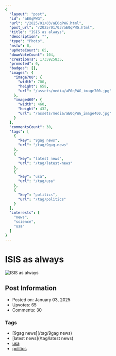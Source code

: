 ```yaml
---
{
  "layout": "post",
  "id": "aE0qPWG",
  "url": "/2025/01/03/aE0qPWG.html",
  "post_url": "/2025/01/03/aE0qPWG.html",
  "title": "ISIS as always",
  "description": "",
  "type": "Photo",
  "nsfw": 0,
  "upVoteCount": 65,
  "downVoteCount": 104,
  "creationTs": 1735925835,
  "promoted": 0,
  "badges": [],
  "images": {
    "image700": {
      "width": 700,
      "height": 658,
      "url": "/assets/media/aE0qPWG_image700.jpg"
    },
    "image460": {
      "width": 460,
      "height": 432,
      "url": "/assets/media/aE0qPWG_image460.jpg"
    }
  },
  "commentsCount": 30,
  "tags": [
    {
      "key": "9gag news",
      "url": "/tag/9gag-news"
    },
    {
      "key": "latest news",
      "url": "/tag/latest-news"
    },
    {
      "key": "usa",
      "url": "/tag/usa"
    },
    {
      "key": "politics",
      "url": "/tag/politics"
    }
  ],
  "interests": [
    "news",
    "science",
    "usa"
  ]
}
---
```


# ISIS as always

![ISIS as always](/assets/media/aE0qPWG_image700.jpg)

## Post Information

- Posted on: January 03, 2025
- Upvotes: 65
- Comments: 30

### Tags

- [9gag news](/tag/9gag news)
- [latest news](/tag/latest news)
- [usa](/tag/usa)
- [politics](/tag/politics)
